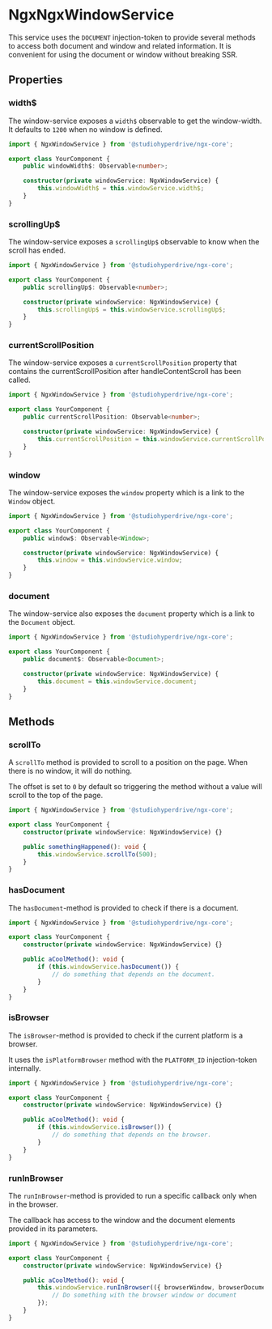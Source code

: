 # NgxNgxWindowService

This service uses the `DOCUMENT` injection-token to provide several methods to access both document and window and related information.
It is convenient for using the document or window without breaking SSR.

## Properties

### width$

The window-service exposes a `width$` observable to get the window-width. It defaults to `1200` when no window is defined.

```typescript
import { NgxWindowService } from '@studiohyperdrive/ngx-core';

export class YourComponent {
	public windowWidth$: Observable<number>;

	constructor(private windowService: NgxWindowService) {
		this.windowWidth$ = this.windowService.width$;
	}
}
```

### scrollingUp$

The window-service exposes a `scrollingUp$` observable to know when the scroll has ended.

```typescript
import { NgxWindowService } from '@studiohyperdrive/ngx-core';

export class YourComponent {
	public scrollingUp$: Observable<number>;

	constructor(private windowService: NgxWindowService) {
		this.scrollingUp$ = this.windowService.scrollingUp$;
	}
}
```

### currentScrollPosition

The window-service exposes a `currentScrollPosition` property that contains the currentScrollPosition after handleContentScroll has been called.

```typescript
import { NgxWindowService } from '@studiohyperdrive/ngx-core';

export class YourComponent {
	public currentScrollPosition: Observable<number>;

	constructor(private windowService: NgxWindowService) {
		this.currentScrollPosition = this.windowService.currentScrollPosition;
	}
}
```

### window

The window-service exposes the `window` property which is a link to the `Window` object.

```typescript
import { NgxWindowService } from '@studiohyperdrive/ngx-core';

export class YourComponent {
	public window$: Observable<Window>;

	constructor(private windowService: NgxWindowService) {
		this.window = this.windowService.window;
	}
}
```

### document

The window-service also exposes the `document` property which is a link to the `Document` object.

```typescript
import { NgxWindowService } from '@studiohyperdrive/ngx-core';

export class YourComponent {
	public document$: Observable<Document>;

	constructor(private windowService: NgxWindowService) {
		this.document = this.windowService.document;
	}
}
```

## Methods

### scrollTo

A `scrollTo` method is provided to scroll to a position on the page. When there is no window, it will do nothing.

The offset is set to `0` by default so triggering the method without a value will scroll to the top of the page.

```typescript
import { NgxWindowService } from '@studiohyperdrive/ngx-core';

export class YourComponent {
	constructor(private windowService: NgxWindowService) {}

	public somethingHappened(): void {
		this.windowService.scrollTo(500);
	}
}
```

### hasDocument

The `hasDocument`-method is provided to check if there is a document.

```typescript
import { NgxWindowService } from '@studiohyperdrive/ngx-core';

export class YourComponent {
	constructor(private windowService: NgxWindowService) {}

	public aCoolMethod(): void {
		if (this.windowService.hasDocument()) {
			// do something that depends on the document.
		}
	}
}
```

### isBrowser

The `isBrowser`-method is provided to check if the current platform is a browser.

It uses the `isPlatformBrowser` method with the `PLATFORM_ID` injection-token internally.

```typescript
import { NgxWindowService } from '@studiohyperdrive/ngx-core';

export class YourComponent {
	constructor(private windowService: NgxWindowService) {}

	public aCoolMethod(): void {
		if (this.windowService.isBrowser()) {
			// do something that depends on the browser.
		}
	}
}
```

### runInBrowser

The `runInBrowser`-method is provided to run a specific callback only when in the browser.

The callback has access to the window and the document elements provided in its parameters.

```typescript
import { NgxWindowService } from '@studiohyperdrive/ngx-core';

export class YourComponent {
	constructor(private windowService: NgxWindowService) {}

	public aCoolMethod(): void {
		this.windowService.runInBrowser(({ browserWindow, browserDocument }) => {
			// Do something with the browser window or document
		});
	}
}
```
